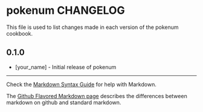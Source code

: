 pokenum CHANGELOG
=================

This file is used to list changes made in each version of the pokenum cookbook.

0.1.0
-----
- [your_name] - Initial release of pokenum

- - -
Check the [Markdown Syntax Guide](http://daringfireball.net/projects/markdown/syntax) for help with Markdown.

The [Github Flavored Markdown page](http://github.github.com/github-flavored-markdown/) describes the differences between markdown on github and standard markdown.
